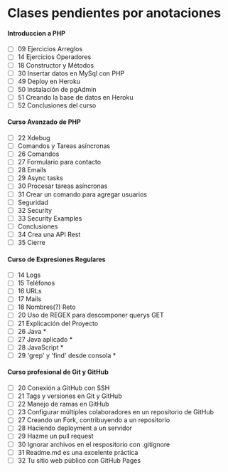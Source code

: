 # Clases pendientes por anotaciones
#### Introduccion a PHP
- [ ]	09	Ejercicios Arreglos
- [ ]	14	Ejercicios Operadores
- [ ]	18	Constructor y Métodos
- [ ]	30	Insertar datos en MySql con PHP
- [ ]	49	Deploy en Heroku
- [ ]	50	Instalación de pgAdmin
- [ ]	51	Creando la base de datos en Heroku
- [ ]	52	Conclusiones del curso

#### Curso Avanzado de PHP
- [ ]	22	Xdebug
- [ ]	Comandos y Tareas asíncronas
- [ ]	26	Comandos
- [ ]	27	Formulario para contacto
- [ ]	28	Emails
- [ ]	29	Async tasks
- [ ]	30	Procesar tareas asíncronas
- [ ]	31	Crear un comando para agregar usuarios
- [ ]	Seguridad
- [ ]	32	Security
- [ ]	33	Security Examples
- [ ]	Conclusiones
- [ ]	34	Crea una API Rest
- [ ]	35	Cierre

#### Curso de Expresiones Regulares
- [ ]	14	Logs
- [ ]	15	Teléfonos
- [ ]	16	URLs
- [ ]	17	Mails
- [ ]	18	Nombres(?) Reto
- [ ]	20	Uso de REGEX para descomponer querys GET
- [ ]	21	Explicación del Proyecto
- [ ]	26	Java *
- [ ]	27	Java aplicado *
- [ ]	28	JavaScript *
- [ ]	29	'grep' y 'find' desde consola *

#### Curso profesional de Git y GitHub
- [ ]	20	Conexión a GitHub con SSH
- [ ]	21	Tags y versiones en Git y GitHub
- [ ]	22	Manejo de ramas en GitHub
- [ ]	23	Configurar múltiples colaboradores en un repositorio de GitHub
- [ ]	27	Creando un Fork, contribuyendo a un repositorio
- [ ]	28	Haciendo deployment a un servidor
- [ ]	29	Hazme un pull request
- [ ]	30	Ignorar archivos en el respositorio con .gitignore
- [ ]	31	Readme.md es una excelente práctica
- [ ]	32	Tu sitio web público con GitHub Pages
